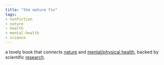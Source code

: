 ```yaml
---
title: "the nature fix"
tags:
- nonfiction
- nature
- health
- mental-health
- science
---
```


a lovely book that connects [nature](protect%20nature.md) and [mental/physical health](respect%20the%20body.md), backed by scientific [research](study.md).